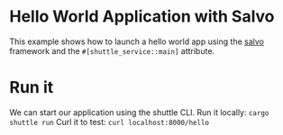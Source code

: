 # Hello World Application with Salvo
This example shows how to launch a hello world app using the [salvo](https://docs.rs/salvo/latest/salvo/all.html) framework and the `#[shuttle_service::main]` attribute.

# Run it 
We can start our application using the shuttle CLI.
Run it locally: `cargo shuttle run`
Curl it to test: `curl localhost:8000/hello`





